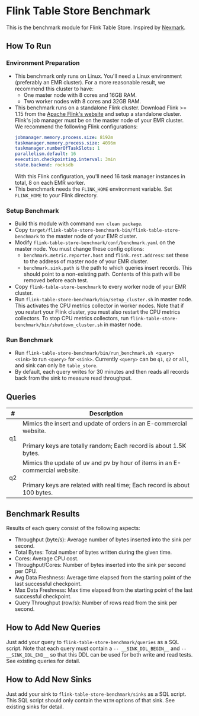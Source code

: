 # Flink Table Store Benchmark

This is the benchmark module for Flink Table Store. Inspired by [Nexmark](https://github.com/nexmark/nexmark).

## How To Run
### Environment Preparation
* This benchmark only runs on Linux. You'll need a Linux environment (preferably an EMR cluster). For a more reasonable result, we recommend this cluster to have:
  * One master node with 8 cores and 16GB RAM.
  * Two worker nodes with 8 cores and 32GB RAM.
* This benchmark runs on a standalone Flink cluster. Download Flink >= 1.15 from the [Apache Flink's website](https://flink.apache.org/downloads.html#apache-flink-1150) and setup a standalone cluster. Flink's job manager must be on the master node of your EMR cluster. We recommend the following Flink configurations:
    ```yaml
    jobmanager.memory.process.size: 8192m
    taskmanager.memory.process.size: 4096m
    taskmanager.numberOfTaskSlots: 1
    parallelism.default: 16
    execution.checkpointing.interval: 3min
    state.backend: rocksdb
    ```
    With this Flink configuration, you'll need 16 task manager instances in total, 8 on each EMR worker.
* This benchmark needs the `FLINK_HOME` environment variable. Set `FLINK_HOME` to your Flink directory.

### Setup Benchmark
* Build this module with command `mvn clean package`.
* Copy `target/flink-table-store-benchmark-bin/flink-table-store-benchmark` to the master node of your EMR cluster.
* Modify `flink-table-store-benchmark/conf/benchmark.yaml` on the master node. You must change these config options:
  * `benchmark.metric.reporter.host` and `flink.rest.address`: set these to the address of master node of your EMR cluster.
  *  `benchmark.sink.path` is the path to which queries insert records. This should point to a non-existing path. Contents of this path will be removed before each test.
* Copy `flink-table-store-benchmark` to every worker node of your EMR cluster.
* Run `flink-table-store-benchmark/bin/setup_cluster.sh` in master node. This activates the CPU metrics collector in worker nodes. Note that if you restart your Flink cluster, you must also restart the CPU metrics collectors. To stop CPU metrics collectors, run `flink-table-store-benchmark/bin/shutdown_cluster.sh` in master node.

### Run Benchmark
* Run `flink-table-store-benchmark/bin/run_benchmark.sh <query> <sink>` to run `<query>` for `<sink>`. Currently `<query>` can be `q1`, `q2` or `all`, and sink can only be `table_store`.
* By default, each query writes for 30 minutes and then reads all records back from the sink to measure read throughput. 

## Queries

|#|Description|
|---|---|
|q1|Mimics the insert and update of orders in an E-commercial website.<br><br>Primary keys are totally random; Each record is about 1.5K bytes.|
|q2|Mimics the update of uv and pv by hour of items in an E-commercial website.<br><br>Primary keys are related with real time; Each record is about 100 bytes.|

## Benchmark Results

Results of each query consist of the following aspects:
* Throughput (byte/s): Average number of bytes inserted into the sink per second.
* Total Bytes: Total number of bytes written during the given time.
* Cores: Average CPU cost.
* Throughput/Cores: Number of bytes inserted into the sink per second per CPU.
* Avg Data Freshness: Average time elapsed from the starting point of the last successful checkpoint.
* Max Data Freshness: Max time elapsed from the starting point of the last successful checkpoint.
* Query Throughput (row/s): Number of rows read from the sink per second.

## How to Add New Queries
Just add your query to `flink-table-store-benchmark/queries` as a SQL script. Note that each query must contain a `-- __SINK_DDL_BEGIN__` and `-- __SINK_DDL_END__` so that this DDL can be used for both write and read tests. See existing queries for detail.

## How to Add New Sinks
Just add your sink to `flink-table-store-benchmark/sinks` as a SQL script. This SQL script should only contain the `WITH` options of that sink. See existing sinks for detail.